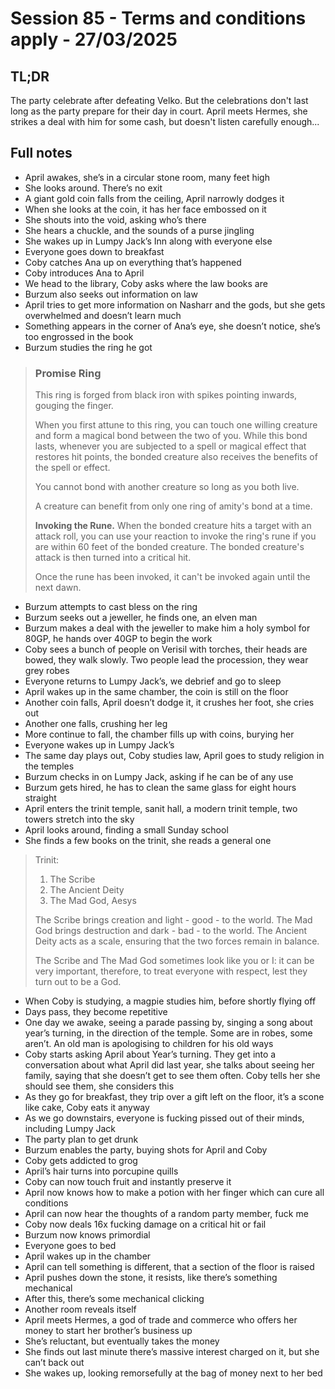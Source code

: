 # Session 85 - Terms and conditions apply - 27/03/2025
## TL;DR
The party celebrate after defeating Velko. But the celebrations don't last long as the party prepare for their day in court. April meets Hermes, she strikes a deal with him for some cash, but doesn't listen carefully enough...

## Full notes
- April awakes, she’s in a circular stone room, many feet high
- She looks around. There’s no exit
- A giant gold coin falls from the ceiling, April narrowly dodges it
- When she looks at the coin, it has her face embossed on it
- She shouts into the void, asking who’s there
- She hears a chuckle, and the sounds of a purse jingling
- She wakes up in Lumpy Jack’s Inn along with everyone else
- Everyone goes down to breakfast
- Coby catches Ana up on everything that’s happened
- Coby introduces Ana to April
- We head to the library, Coby asks where the law books are
- Burzum also seeks out information on law
- April tries to get more information on Nasharr and the gods, but she gets overwhelmed and doesn’t learn much
- Something appears in the corner of Ana’s eye, she doesn’t notice, she’s too engrossed in the book
- Burzum studies the ring he got

> ### Promise Ring
> This ring is forged from black iron with spikes pointing inwards, gouging the finger.
> 
> When you first attune to this ring, you can touch one willing creature and form a magical bond between the two of you. While this bond lasts, whenever you are subjected to a spell or magical effect that restores hit points, the bonded creature also receives the benefits of the spell or effect.
>
> You cannot bond with another creature so long as you both live.
> 
> A creature can benefit from only one ring of amity's bond at a time.
>
> **Invoking the Rune.** When the bonded creature hits a target with an attack roll, you can use your reaction to invoke the ring's rune if you are within 60 feet of the bonded creature. The bonded creature's attack is then turned into a critical hit.
>  
> Once the rune has been invoked, it can't be invoked again until the next dawn.

- Burzum attempts to cast bless on the ring
- Burzum seeks out a jeweller, he finds one, an elven man
- Burzum makes a deal with the jeweller to make him a holy symbol for 80GP, he hands over 40GP to begin the work
- Coby sees a bunch of people on Verisil with torches, their heads are bowed, they walk slowly. Two people lead the procession, they wear grey robes
- Everyone returns to Lumpy Jack’s, we debrief and go to sleep
- April wakes up in the same chamber, the coin is still on the floor
- Another coin falls, April doesn’t dodge it, it crushes her foot, she cries out
- Another one falls, crushing her leg
- More continue to fall, the chamber fills up with coins, burying her
- Everyone wakes up in Lumpy Jack’s
- The same day plays out, Coby studies law, April goes to study religion in the temples
- Burzum checks in on Lumpy Jack, asking if he can be of any use
- Burzum gets hired, he has to clean the same glass for eight hours straight
- April enters the trinit temple, sanit hall, a modern trinit temple, two towers stretch into the sky
- April looks around, finding a small Sunday school
- She finds a few books on the trinit, she reads a general one

>Trinit:
>1. The Scribe
>2. The Ancient Deity
>3. The Mad God, Aesys
>
>The Scribe brings creation and light - good - to the world.
>The Mad God brings destruction and dark - bad - to the world.
>The Ancient Deity acts as a scale, ensuring that the two forces remain in balance. 
>
>The Scribe and The Mad God sometimes look like you or I: it can be very important, therefore, to treat everyone with respect, lest they turn out to be a God.

- When Coby is studying, a magpie studies him, before shortly flying off
- Days pass, they become repetitive
- One day we awake, seeing a parade passing by, singing a song about year’s turning, in the direction of the temple. Some are in robes, some aren’t. An old man is apologising to children for his old ways
- Coby starts asking April about Year’s turning. They get into a conversation about what April did last year, she talks about seeing her family, saying that she doesn’t get to see them often. Coby tells her she should see them, she considers this
- As they go for breakfast, they trip over a gift left on the floor, it’s a scone like cake, Coby eats it anyway
- As we go downstairs, everyone is fucking pissed out of their minds, including Lumpy Jack
- The party plan to get drunk
- Burzum enables the party, buying shots for April and Coby
- Coby gets addicted to grog
- April’s hair turns into porcupine quills
- Coby can now touch fruit and instantly preserve it
- April now knows how to make a potion with her finger which can cure all conditions
- April can now hear the thoughts of a random party member, fuck me
- Coby now deals 16x fucking damage on a critical hit or fail
- Burzum now knows primordial
- Everyone goes to bed
- April wakes up in the chamber
- April can tell something is different, that a section of the floor is raised
- April pushes down the stone, it resists, like there’s something mechanical
- After this, there’s some mechanical clicking
- Another room reveals itself
- April meets Hermes, a god of trade and commerce who offers her money to start her brother’s business up
- She’s reluctant, but eventually takes the money
- She finds out last minute there’s massive interest charged on it, but she can’t back out
- She wakes up, looking remorsefully at the bag of money next to her bed